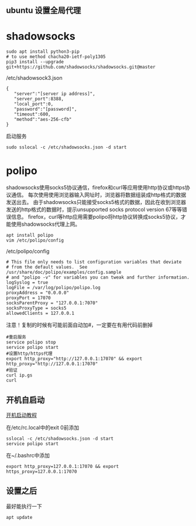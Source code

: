 ## ubuntu 设置全局代理

# shadowsocks
    sudo apt install python3-pip
    # to use method chacha20-ietf-poly1305
    pip3 install --upgrade git+https://github.com/shadowsocks/shadowsocks.git@master
/etc/shadowsock3.json

    {
       "server":"[server ip address]",
       "server_port":8388,
       "local_port":0,
       "password":"[password]",
       "timeout":600,
       "method":"aes-256-cfb"
    }
启动服务

    sudo sslocal -c /etc/shadowsocks.json -d start

# polipo

shadowsocks使用socks5协议通信，firefox和curl等应用使用http协议或https协议通信。
每次使用使用浏览器输入网址时，浏览器将数据组装成http格式的数据发送出去。
由于shadowsocks只能接受socks5格式的数据，因此在收到浏览器发送的http格式的数据时，提示unsupported socks protocol version 67等等错误信息。
firefox，curl等http应用需要polipo将http协议转换成socks5协议，才能使用shadowsocks代理上网。

    apt install polipo
    vim /etc/polipo/config
    
/etc/polipo/config

    # This file only needs to list configuration variables that deviate
    # from the default values.  See /usr/share/doc/polipo/examples/config.sample
    # and "polipo -v" for variables you can tweak and further information.
    logSyslog = true
    logFile = /var/log/polipo/polipo.log
    proxyAddress = "0.0.0.0"
    proxyPort = 17070
    socksParentProxy = "127.0.0.1:7070"
    socksProxyType = socks5
    allowedClients = 127.0.0.1
    
注意！复制的时候有可能前面自动加#，一定要在有用代码前删掉

    #重启服务
    service polipo stop
    service polipo start
    #设置http/https代理
    export http_proxy="http://127.0.0.1:17070" && export http_proxy="http://127.0.0.1:17070"
    #验证
    curl ip.gs
    curl 
    
## 开机自启动
[开机启动教程](kaiji.md)

在/etc/rc.local中的exit 0前添加

    sslocal -c /etc/shadowsocks.json -d start
    service polipo start
在~/.bashrc中添加

    export http_proxy=127.0.0.1:17070 && export https_proxy=127.0.0.1:17070
    
## 设置之后
最好能执行一下
    
    apt update 
